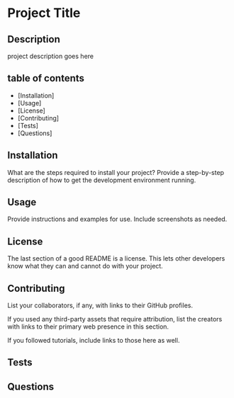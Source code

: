# Project Title

## Description
project description goes here

## table of contents

* [Installation]
* [Usage]
* [License]
* [Contributing]
* [Tests]
* [Questions]

## Installation
What are the steps required to install your project? Provide a step-by-step description of how to get the development environment running.

## Usage
Provide instructions and examples for use. Include screenshots as needed.

## License
The last section of a good README is a license. This lets other developers know what they can and cannot do with your project.

## Contributing
List your collaborators, if any, with links to their GitHub profiles.

If you used any third-party assets that require attribution, list the creators with links to their primary web presence in this section.

If you followed tutorials, include links to those here as well.


## Tests

## Questions
